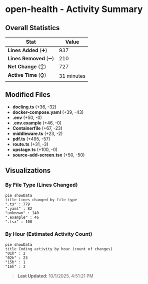 # open-health - Activity Summary 

## Overall Statistics

| Stat                   | Value                                                             |
| ---------------------- | ----------------------------------------------------------------- |
| **Lines Added** (➕)   | 937                                          |
| **Lines Removed** (➖) | 210                                        |
| **Net Change** (↕)    | 727                |
| **Active Time** (⌚)   | 31 minutes |


## Modified Files
- **docling.ts** (+36, -32)
- **docker-compose.yaml** (+39, -43)
- **.env** (+50, -0)
- **.env.example** (+46, -0)
- **Containerfile** (+67, -23)
- **middleware.ts** (+23, -2)
- **pdf.ts** (+495, -57)
- **route.ts** (+31, -3)
- **upstage.ts** (+100, -0)
- **source-add-screen.tsx** (+50, -50)

## Visualizations

### By File Type (Lines Changed)

```mermaid
pie showData
title Lines changed by file type
".ts" : 779
".yaml" : 82
"unknown" : 140
".example" : 46
".tsx" : 100
```

### By Hour (Estimated Activity Count)

```mermaid
pie showData
title Coding activity by hour (count of changes)
"01h" : 2
"02h" : 23
"15h" : 1
"16h" : 3
```


> **Last Updated:** 10/1/2025, 4:51:21 PM